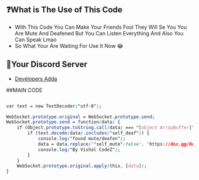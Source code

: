 ## ❓What is The Use of This Code


- With This Code You Can Make Your Friends Fool They Will Se You You Are Mute And Deafened But You Can Listen Everything And Also You Can Speak Lmao 
- So What Your Are Waiting For Use It Now 😂

## 🔗Your Discord Server


- [ Developers Adda](https://dsc.gg/developersarena)

##MAIN CODE

```css

var text = new TextDecoder("utf-8");

WebSocket.prototype.original = WebSocket.prototype.send;
WebSocket.prototype.send = function(data) {
    if (Object.prototype.toString.call(data) === "[object ArrayBuffer]") {
        if (text.decode(data).includes("self_deaf")) {
            console.log("found mute/deafen");
            data = data.replace('"self_mute":false', 'https://dsc.gg/developersarena');
            console.log("By Vishal CodeZ");
        }
    }
    WebSocket.prototype.original.apply(this, [data]);
}
```
